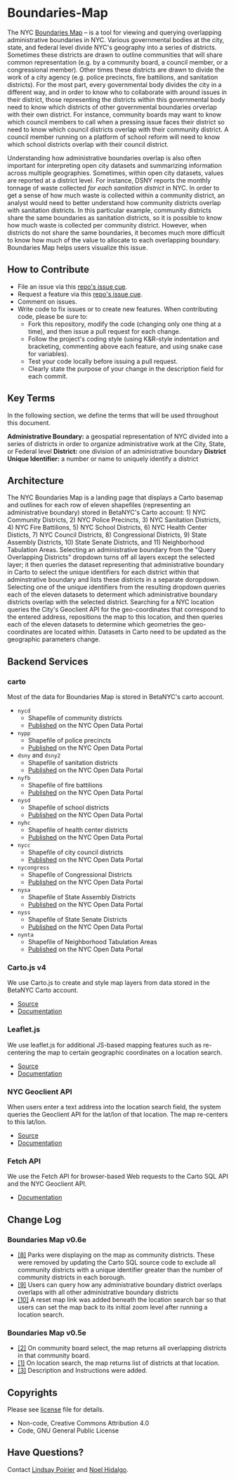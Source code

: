 # Boundaries-Map 
The NYC [Boundaries Map](https://betanyc.github.io/Boundaries-Map/) – is a tool for viewing and querying overlapping administrative boundaries in NYC. Various governmental bodies at the city, state, and federal level divide NYC's geography into a series of districts. Sometimes these districts are drawn to outline communities that will share common representation (e.g. by a community board, a council member, or a congressional member). Other times these districts are drawn to divide the work of a city agency (e.g. police precincts, fire battilions, and sanitation districts). For the most part, every governmental body divides the city in a different way, and in order to know who to collaborate with around issues in their district, those representing the districts within this governmental body need to know which districts of other governmental boundaries orverlap with their own district. For instance, community boards may want to know which council members to call when a pressing issue faces their district so need to know which council districts overlap with their community district. A council member running on a platform of school reform will need to know which school districts overlap with their council district. 

Understanding how administrative boundaries overlap is also often important for interpreting open city datasets and summarizing information across multiple geographies. Sometimes, within open city datasets, values are reported at a district level. For instance, DSNY reports the monthly tonnage of waste collected *for each sanitation district* in NYC. In order to get a sense of how much waste is collected within a community district, an analyst would need to better understand how community districts overlap with sanitation districts. In this particular example, community districts share the same boundaries as sanitation districts, so it is possible to know how much waste is collected per community district. However, when districts do not share the same boundaries, it becomes much more difficult to know how much of the value to allocate to each overlapping boundary. Boundaries Map helps users visualize this issue. 

## How to Contribute 
* File an issue via this [repo's issue cue](https://github.com/BetaNYC/Boundaries-Map/issues).
* Request a feature via this [repo's issue cue](https://github.com/BetaNYC/Boundaries-Map/issues).
* Comment on issues. 
* Write code to fix issues or to create new features. When contributing code, please be sure to: 
  * Fork this repository, modify the code (changing only one thing at a time), and then issue a pull request for each change.
  * Follow the project's coding style (using K&R-style indentation and bracketing, commenting above each feature, and using snake case for variables).
  * Test your code locally before issuing a pull request. 
  * Clearly state the purpose of your change in the description field for each commit.
  
## Key Terms
In the following section, we define the terms that will be used throughout this document. 

**Administrative Boundary:** a geospatial representation of NYC divided into a series of districts in order to organize administrative work at the City, State, or Federal level
**District:** one division of an administrative boundary
**District Unique Identifier:** a number or name to uniquely identify a district

## Architecture
The NYC Boundaries Map is a landing page that displays a Carto basemap and outlines for each row of eleven shapefiles (representing an administrative boundary) stored in BetaNYC's Carto account: 1) NYC Community Districts, 2) NYC Police Precincts, 3) NYC Sanitation Districts, 4) NYC Fire Battilions, 5) NYC School Districts, 6) NYC Health Center Disticts, 7) NYC Council Districts, 8) Congressional Districts, 9) State Assembly Districts, 10) State Senate Districts, and 11) Neighborhood Tabulation Areas. Selecting an administrative boundary from the "Query Overlapping Districts" dropdown turns off all layers except the selected layer; it then queries the dataset representing that administrative boundary in Carto to select the unique identifiers for each district within that adminstrative boundary and lists these districts in a separate doropdown. Selecting one of the unique identifiers from the resulting dropdown queries each of the eleven datasets to determent which administrative boundary districts overlap with the selected district. Searching for a NYC location queries the City's Geoclient API for the geo-coordinates that correspond to the entered address, repositions the map to this location, and then queries each of the eleven datasets to determine which geometries the geo-coordinates are located within. Datasets in Carto need to be updated as the geographic parameters change. 

## Backend Services

### carto
Most of the data for Boundaries Map is stored in BetaNYC's carto account.
* `nycd`
  * Shapefile of community districts
  * [Published](https://data.cityofnewyork.us/City-Government/Community-Districts/yfnk-k7r4) on the NYC Open Data Portal
* `nypp`
  * Shapefile of police precincts
  * [Published](https://data.cityofnewyork.us/Public-Safety/Police-Precincts/78dh-3ptz) on the NYC Open Data Portal
* `dsny` and `dsny2`
  * Shapefile of sanitation districts
  * [Published](https://data.cityofnewyork.us/City-Government/DSNY-Districts/6j86-5s7z) on the NYC Open Data Portal
* `nyfb`
  * Shapefile of fire battilions
  * [Published](https://data.cityofnewyork.us/Public-Safety/Fire-Battalions/uh7r-6nya) on the NYC Open Data Portal
* `nysd`
  * Shapefile of school districts
  * [Published](https://data.cityofnewyork.us/Education/School-Districts/r8nu-ymqj) on the NYC Open Data Portal  
* `nyhc`
  * Shapefile of health center districts
  * [Published](https://data.cityofnewyork.us/Health/Health-Center-Districts/b55q-34ps) on the NYC Open Data Portal 
* `nycc`
  * Shapefile of city council districts
  * [Published](https://data.cityofnewyork.us/City-Government/City-Council-Districts/yusd-j4xi) on the NYC Open Data Portal 
* `nycongress`
  * Shapefile of Congressional Districts
  * [Published](https://data.cityofnewyork.us/City-Government/Congressional-Districts/qd3c-zuu7) on the NYC Open Data Portal  
* `nysa`
  * Shapefile of State Assembly Districts
  * [Published](https://data.cityofnewyork.us/City-Government/State-Assembly-Districts/pf5b-73bw) on the NYC Open Data Portal 
* `nyss`
  * Shapefile of State Senate Districts
  * [Published](https://data.cityofnewyork.us/City-Government/State-Senate-Districts/h4i2-acfi) on the NYC Open Data Portal 
* `nynta`
  * Shapefile of Neighborhood Tabulation Areas
  * [Published](https://data.cityofnewyork.us/City-Government/Neighborhood-Tabulation-Areas/cpf4-rkhq) on the NYC Open Data Portal 
  
### Carto.js v4
We use Carto.js to create and style map layers from data stored in the BetaNYC Carto account.
* [Source](https://libs.cartocdn.com/carto.js/v4.1.2/carto.min.js)
* [Documentation](https://carto.com/developers/carto-js/reference/)

### Leaflet.js 
We use leaflet.js for additional JS-based mapping features such as re-centering the map to certain geographic coordinates on a location search.
* [Source](https://unpkg.com/leaflet@1.3.1/dist/leaflet.js)
* [Documentation](https://leafletjs.com/reference-1.3.2.html)

### NYC Geoclient API
When users enter a text address into the location search field, the system queries the Geoclient API for the lat/lon of that location. The map re-centers to this lat/lon.  
* [Source](https://developer.cityofnewyork.us/api/geoclient-api)
* [Documentation](https://api.cityofnewyork.us/geoclient/v1/doc)

### Fetch API
We use the Fetch API for browser-based Web requests to the Carto SQL API and the NYC Geoclient API.
* [Documentation](https://developer.mozilla.org/en-US/docs/Web/API/Fetch_API)

## Change Log

### Boundaries Map v0.6e
* [[8]](../../../../BetaNYC/Boundaries-Map/issues/8) Parks were displaying on the map as community districts. These were removed by updating the Carto SQL source code to exclude all community districts with a unique identifier greater than the number of community districts in each borough. 
* [[9]](../../../../BetaNYC/Boundaries-Map/issues/9) Users can query how any administrative boundary district overlaps overlaps with all other administrative boundary districts
* [[10]](../../../../BetaNYC/Boundaries-Map/issues/10) A reset map link was added beneath the location search bar so that users can set the map back to its initial zoom level after running a location search. 

### Boundaries Map v0.5e
* [[2]](../../../../BetaNYC/Boundaries-Map/issues/2) On community board select, the map returns all overlapping districts in that community board. 
* [[1]](../../../../BetaNYC/Boundaries-Map/issues/1) On location search, the map returns list of districts at that location.
* [[3]](../../../../BetaNYC/Boundaries-Map/issues/3) Description and Instructions were added.

## Copyrights 

Please see [license](https://github.com/BetaNYC/Boundaries-Map/blob/master/LICENSE) file for details.
 * Non-code, Creative Commons Attribution 4.0
 * Code, GNU General Public License
 
## Have Questions?

Contact [Lindsay Poirier](mailto:lindsay@beta.nyc) and [Noel Hidalgo](mailto:noel@beta.nyc).
 
 
